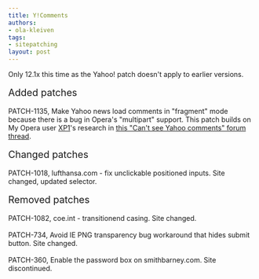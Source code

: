 ```yaml
---
title: Y!Comments
authors:
- ola-kleiven
tags:
- sitepatching
layout: post
---
```

Only 12.1x this time as the Yahoo! patch doesn&#39;t apply to earlier versions.<br/><br/><span style="font-size: 140%">Added patches</span><br/><br/>PATCH-1135, Make Yahoo news load comments in &quot;fragment&quot; mode because there is a bug in Opera&#39;s &quot;multipart&quot; support. This patch builds on My Opera user <a href="http://my.opera.com/XP1/" target="_blank">XP1</a>&#39;s research in <a href="http://my.opera.com/community/forums/topic.dml?id=1640352" target="_blank">this &quot;Can&#39;t see Yahoo comments&quot; forum thread</a>.<br/><br/><span style="font-size: 140%">Changed patches</span><br/><br/>PATCH-1018, lufthansa.com - fix unclickable positioned inputs. Site changed, updated selector.<br/><br/><span style="font-size: 140%">Removed patches</span><br/><br/>PATCH-1082, coe.int - transitionend casing. Site changed.<br/><br/>PATCH-734, Avoid IE PNG transparency bug workaround that hides submit button. Site changed.<br/><br/>PATCH-360, Enable the password box on smithbarney.com. Site discontinued.
